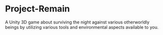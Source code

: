 # Project-Remain
A Unity 3D game about surviving the night against various otherworldly beings by utilizing various tools and environmental aspects available to you. 
